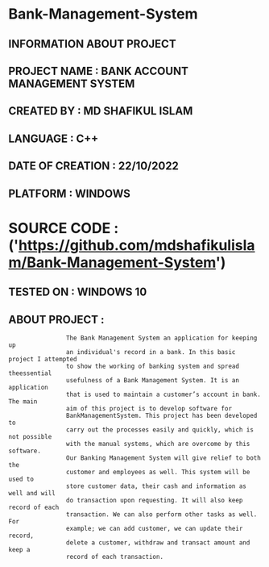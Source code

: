 # Bank-Management-System
## INFORMATION ABOUT PROJECT
## PROJECT NAME     : BANK ACCOUNT MANAGEMENT SYSTEM
## CREATED BY       : MD SHAFIKUL ISLAM
## LANGUAGE         : C++
## DATE OF CREATION : 22/10/2022
## PLATFORM         : WINDOWS
# SOURCE CODE		 : ('https://github.com/mdshafikulislam/Bank-Management-System')
## TESTED ON        : WINDOWS 10
## ABOUT PROJECT    : 
                    The Bank Management System an application for keeping up
					an individual's record in a bank. In this basic project I attempted
					to show the working of banking system and spread theessential
					usefulness of a Bank Management System. It is an application
					that is used to maintain a customer’s account in bank. The main
					aim of this project is to develop software for
					BankManagementSystem. This project has been developed to
					carry out the processes easily and quickly, which is not possible
					with the manual systems, which are overcome by this software.
					Our Banking Management System will give relief to both the
					customer and employees as well. This system will be used to
					store customer data, their cash and information as well and will
					do transaction upon requesting. It will also keep record of each
					transaction. We can also perform other tasks as well. For
					example; we can add customer, we can update their record,
					delete a customer, withdraw and transact amount and keep a
					record of each transaction.
